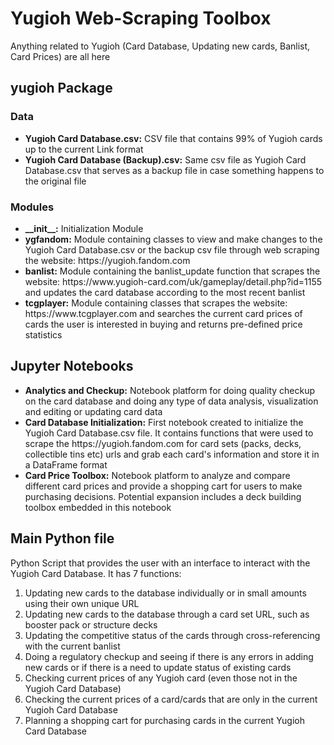 # Yugioh Web-Scraping Toolbox
Anything related to Yugioh (Card Database, Updating new cards, Banlist, Card Prices) are all here

<h2>yugioh Package</h2>
<h3>Data</h3>
<ul>
    <li><b>Yugioh Card Database.csv:</b> CSV file that contains 99% of Yugioh cards up to the current Link format</li>
    <li><b>Yugioh Card Database (Backup).csv:</b> Same csv file as Yugioh Card Database.csv that serves as a backup
    file in case something happens to the original file</li>
</ul>

<h3>Modules</h3>
<ul>
    <li><b>__init__:</b> Initialization Module</li>
    <li><b>ygfandom:</b> Module containing classes to view and make changes to the Yugioh Card Database.csv or the
    backup csv file through web scraping the website: https://yugioh.fandom.com</li>
    <li><b>banlist:</b> Module containing the banlist_update function that scrapes the website:
    https://www.yugioh-card.com/uk/gameplay/detail.php?id=1155 and updates the card database according to the most
    recent banlist</li>
    <li><b>tcgplayer:</b> Module containing classes that scrapes the website: https://www.tcgplayer.com and searches
    the current card prices of cards the user is interested in buying and returns pre-defined price statistics</li>
</ul>

<h2>Jupyter Notebooks</h2>
<ul>
    <li><b>Analytics and Checkup:</b> Notebook platform for doing quality checkup on the card database and doing any type of
    data analysis, visualization and editing or updating card data</li>
    <li><b>Card Database Initialization:</b> First notebook created to initialize the Yugioh Card Database.csv file. It contains
    functions that were used to scrape the https://yugioh.fandom.com for card sets (packs, decks, collectible tins etc) urls
    and grab each card's information and store it in a DataFrame format</li>
    <li><b>Card Price Toolbox:</b> Notebook platform to analyze and compare different card prices and provide a shopping cart
    for users to make purchasing decisions. Potential expansion includes a deck building toolbox embedded in this notebook</li>
</ul>

<h2>Main Python file</h2>
Python Script that provides the user with an interface to interact with the Yugioh Card Database. It has 7 functions:
<ol>
    <li>Updating new cards to the database individually or in small amounts using their own unique URL</li>
    <li>Updating new cards to the database through a card set URL, such as booster pack or structure decks</li>
    <li>Updating the competitive status of the cards through cross-referencing with the current banlist</li>
    <li>Doing a regulatory checkup and seeing if there is any errors in adding new cards or if
    there is a need to update status of existing cards </li>
    <li>Checking current prices of any Yugioh card (even those not in the Yugioh Card Database)</li>
    <li>Checking the current prices of a card/cards that are only in the current Yugioh Card Database</li>
    <li>Planning a shopping cart for purchasing cards in the current Yugioh Card Database</li>
</ol>
